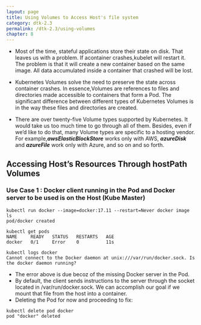 ```yaml
---
layout: page
title: Using Volumes to Access Host's file system
category: dtk-2.3
permalink: /dtk-2.3/using-volumes
chapter: 8
---
```


* Most of the time, stateful applications store their state on disk. That leaves us with a problem. If acontainer crashes,kubelet will restart it. The problem is that it will create a new container based on the same image. All data accumulated inside a container that crashed will be lost.

* Kubernetes Volumes solve the need to preserve the state across container crashes. In essence,Volumes are references to files and directories made accessible to containers that form a Pod. The significant difference between different types of Kubernetes Volumes is in the way these files and directories are created.

* There are over twenty-five Volume types supported by Kubernetes. It would take us too much time to go through all of them. Besides, even if we’d like to do that, many Volume types are specific to a hosting vendor. For example,***awsElasticBlockStore*** works only with AWS, ***azureDisk*** and ***azureFile*** work only with Azure, and so on and so forth.

## Accessing Host’s Resources Through hostPath Volumes

### Use Case 1 : Docker client running in the Pod and Docker server to be used is on the Host (Kube Master)

```
kubectl run docker --image=docker:17.11 --restart=Never docker image ls
pod/docker created

kubectl get pods
NAME     READY   STATUS   RESTARTS   AGE
docker   0/1     Error    0          11s

kubectl logs docker
Cannot connect to the Docker daemon at unix:///var/run/docker.sock. Is the docker daemon running?

```

* The error above is due becoz of the missing Docker server in the Pod.
* By default, the client sends instructions to the server through the socket located in /var/run/docker.sock. We can accomplish our goal if we mount that file from the host into a container.
* Deleting the Pod for now and proceeding to fix:

```
kubectl delete pod docker
pod "docker" deleted
```